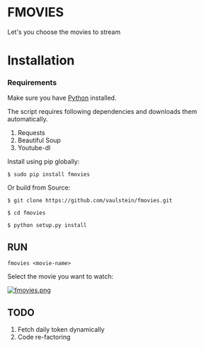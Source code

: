 # FMOVIES


Let's you choose the movies to stream

# Installation

### Requirements

Make sure you have [Python](https://docs.npmjs.com/getting-started/installing-node) installed.

The script requires following dependencies and downloads them automatically.

1. Requests
2. Beautiful Soup
3. Youtube-dl

Install using pip globally:

```
$ sudo pip install fmovies

```

Or build from Source:

```
$ git clone https://github.com/vaulstein/fmovies.git
```
```
$ cd fmovies
```
```
$ python setup.py install
```

## RUN

    fmovies <movie-name>

Select the movie you want to watch:

[![fmovies.png](https://s33.postimg.org/6kyypixzz/Screen_Shot_2017-11-23_at_10.04.04_AM.png)](https://postimg.org/image/b6v2xvjiz/)

## TODO

1. Fetch daily token dynamically
2. Code re-factoring